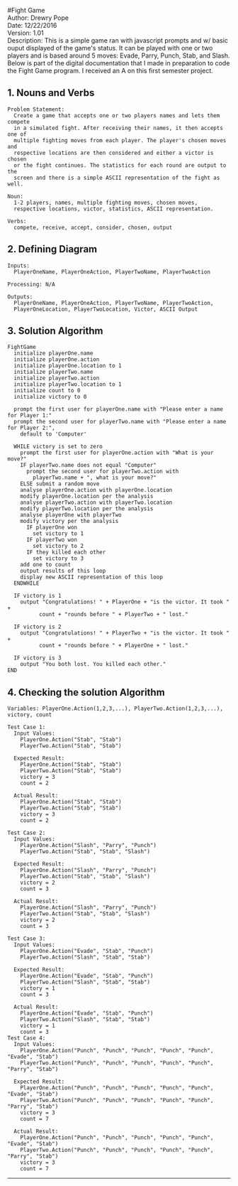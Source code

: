#Fight Game<br>
Author: Drewry Pope<br>
Date: 12/22/2016<br>
Version: 1.01<br>
Description: This is a simple game ran with javascript prompts and w/ basic
             ouput displayed of the game's status. It can be played with one
             or two players and is based around 5 moves: Evade, Parry, Punch,
             Stab, and Slash. Below is part of the digital documentation that
             I made in preparation to code the Fight Game program. I received
             an A on this first semester project.
             
##  1. Nouns and Verbs
   
    Problem Statement: 
      Create a game that accepts one or two players names and lets them compete
      in a simulated fight. After receiving their names, it then accepts one of
      multiple fighting moves from each player. The player's chosen moves and
      respective locations are then considered and either a victor is chosen
      or the fight continues. The statistics for each round are output to the
      screen and there is a simple ASCII representation of the fight as well.
    
    Noun:
      1-2 players, names, multiple fighting moves, chosen moves, 
      respective locations, victor, statistics, ASCII representation.
    
    Verbs:
      compete, receive, accept, consider, chosen, output
  
##  2. Defining Diagram
    
    Inputs:
      PlayerOneName, PlayerOneAction, PlayerTwoName, PlayerTwoAction
    
    Processing: N/A
  
    Outputs:
      PlayerOneName, PlayerOneAction, PlayerTwoName, PlayerTwoAction,
      PlayerOneLocation, PlayerTwoLocation, Victor, ASCII Output
  
##  3. Solution Algorithm
  
    FightGame
      initialize playerOne.name
      initialize playerOne.action
      initialize playerOne.location to 1
      initialize playerTwo.name
      initialize playerTwo.action
      initialize playerTwo.location to 1
      initialize count to 0
      initialize victory to 0
      
      prompt the first user for playerOne.name with "Please enter a name for Player 1:"
      prompt the second user for playerTwo.name with "Please enter a name for Player 2:",
        default to 'Computer'
      
      WHILE victory is set to zero
        prompt the first user for playerOne.action with "What is your move?"
        IF playerTwo.name does not equal "Computer"
          prompt the second user for playerTwo.action with 
            playerTwo.name + ", what is your move?"
        ELSE submit a random move
        analyse playerOne.action with playerOne.location
        modify playerOne.location per the analysis
        analyse playerTwo.action with playerTwo.location
        modify playerTwo.location per the analysis
        analyse playerOne with playerTwo
        modify victory per the analysis
          IF playerOne won
            set victory to 1
          IF playerTwo won
            set victory to 2
          IF they killed each other
            set victory to 3
        add one to count
        output results of this loop
        display new ASCII representation of this loop
      ENDWHILE
      
      IF victory is 1
        output "Congratulations! " + PlayerOne + "is the victor. It took " +
              count + "rounds before " + PlayerTwo + " lost."
  
      IF victory is 2
        output "Congratulations! " + PlayerTwo + "is the victor. It took " +
              count + "rounds before " + PlayerOne + " lost."
  
      IF victory is 3
        output "You both lost. You killed each other."
    END
  
##  4. Checking the solution Algorithm
    
    Variables: PlayerOne.Action(1,2,3,...), PlayerTwo.Action(1,2,3,...), victory, count
    
    Test Case 1:
      Input Values:
        PlayerOne.Action("Stab", "Stab")
        PlayerTwo.Action("Stab", "Stab")
        
      Expected Result:
        PlayerOne.Action("Stab", "Stab")
        PlayerTwo.Action("Stab", "Stab") 
        victory = 3 
        count = 2
        
      Actual Result: 
        PlayerOne.Action("Stab", "Stab")
        PlayerTwo.Action("Stab", "Stab") 
        victory = 3 
        count = 2
        
    Test Case 2:
      Input Values:
        PlayerOne.Action("Slash", "Parry", "Punch")
        PlayerTwo.Action("Stab", "Stab", "Slash") 
        
      Expected Result:
        PlayerOne.Action("Slash", "Parry", "Punch")
        PlayerTwo.Action("Stab", "Stab", "Slash") 
        victory = 2
        count = 3
        
      Actual Result: 
        PlayerOne.Action("Slash", "Parry", "Punch")
        PlayerTwo.Action("Stab", "Stab", "Slash") 
        victory = 2 
        count = 3 
        
    Test Case 3:
      Input Values:
        PlayerOne.Action("Evade", "Stab", "Punch")
        PlayerTwo.Action("Slash", "Stab", "Stab") 
        
      Expected Result:
        PlayerOne.Action("Evade", "Stab", "Punch")
        PlayerTwo.Action("Slash", "Stab", "Stab") 
        victory = 1
        count = 3
        
      Actual Result: 
        PlayerOne.Action("Evade", "Stab", "Punch")
        PlayerTwo.Action("Slash", "Stab", "Stab") 
        victory = 1 
        count = 3
    Test Case 4:
      Input Values:
        PlayerOne.Action("Punch", "Punch", "Punch", "Punch", "Punch", "Evade", "Stab")
        PlayerTwo.Action("Punch", "Punch", "Punch", "Punch", "Punch", "Parry", "Stab") 
        
      Expected Result:
        PlayerOne.Action("Punch", "Punch", "Punch", "Punch", "Punch", "Evade", "Stab")
        PlayerTwo.Action("Punch", "Punch", "Punch", "Punch", "Punch", "Parry", "Stab") 
        victory = 3
        count = 7
        
      Actual Result: 
        PlayerOne.Action("Punch", "Punch", "Punch", "Punch", "Punch", "Evade", "Stab")
        PlayerTwo.Action("Punch", "Punch", "Punch", "Punch", "Punch", "Parry", "Stab")
        victory = 3
        count = 7
---
